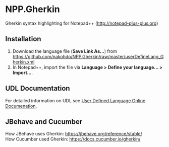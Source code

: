 # NPP.Gherkin

Gherkin syntax highlighting for Notepad++ (http://notepad-plus-plus.org)

## Installation
1. Download the language file (__Save Link As...__) from https://github.com/nakohdo/NPP.Gherkin/raw/master/userDefineLang_Gherkin.xml
2. In Notepad++, import the file via __Language > Define your language... > Import...__.

## UDL Documentation
For detailed information on UDL see [User Defined Language Online Documenation](http://udl20.weebly.com/index.html).

## JBehave and Cucumber
How JBehave uses Gherkin: https://jbehave.org/reference/stable/   
How Cucumber used Gherkin: https://docs.cucumber.io/gherkin/
